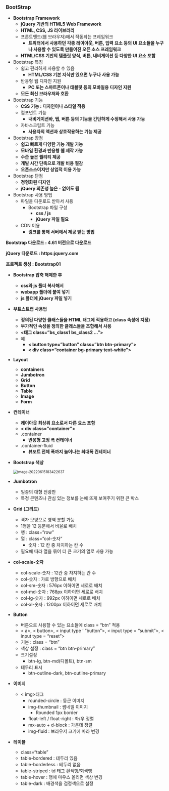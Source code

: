 ### BootStrap

- **Bootstrap Framework**
  - **jQuery 기반의 HTML5 Web Framework**
  - **HTML, CSS, JS 라이브러리**
  - 프론트엔드(웹 브라우저)에서 작동되는 프레임워크
    - **트위터에서 사용하던 각종 레이아웃, 버튼, 입력 요소 등의 UI 요소들을 누구나 사용할 수 있도록 만들어진 오픈 소스 프레임워크**
  - **HTML/CSS 기반의 템플릿 양식, 버튼, 내비게이션 등 다양한 UI 요소 포함**
- Bootstrap 특징
  - 쉽고 편리하게 사용할 수 있음
    - **HTML/CSS 기본 지식만 있으면 누구나 사용 가능**
  - 반응형 웹 디자인 지원
    - **PC 또는 스마트폰이나 태블릿 등의 모바일용 디자인 지원**
  - **모든 최신 브라우저와 호환**
- Bootstrap 기능
  - **CSS 기능 : 디자인이나 스타일 적용**
  - 컴포넌트 기능
    - **내비게이션바, 탭, 버튼 등의 기능을 간단하게 수정해서 사용 가능**
  - 자바스크립트 기능
    - **사용자의 액션과 상호작용하는 기능 제공**
- Bootstrap 장점
  - **쉽고 빠르게 다양한 기능 개발 가능**
  - **모바일 환경과 반응형 웹 제작 가능**
  - **수준 높은 퀄리티 제공**
  - **개발 시간 단축으로 개발 비용 절감**
  - **오픈소스이지만 상업적 이용 가능**
- Bootstrap 단점
  - **정형화된 디자인**
  - **jQuery 의존성 높은 - 없어도 됨**
- Bootstrap 사용 방법
  - 파일을 다운로드 받아서 사용
    - Bootstrap 파일 구성
      - **css / js**
      - **jQuery 파일 필요**
  - CDN 이용
    - **링크를 통해 서버에서 제공 받는 방법**

**Bootstrap 다운로드 : 4.61 버전으로 다운로드**

**jQuery 다운로드 : https:jquery.com**

**프로젝트 생성 : Bootstrap01**

- **Bootstrap 압축 해제한 후**
  - **css와 js 폴더 복사해서**
  - **webapp 폴더에 붙여 넣기**
  - **js 폴더에 jQuery 파일 넣기**
- **부트스트랩 사용법**
  - **정의된 다양한 클래스들을 HTML 태그에 적용하고 (class 속성에 지정)**
  - **부가적인 속성을 정의한 클래스들을 조합해서 사용**
  - **<태그 class=”bs_class1 bs_class2 …”>**
  - 예
    - **< button type=”button” class=”btn btn-primary”>**
    - **< div class=”container bg-primary text-white”>**
- **Layout**
  - **containers**
  - **Jumbotron**
  - **Grid**
  - **Button**
  - **Table**
  - **Image**
  - **Form**
- **컨테이너**
  - **레이아웃 최상위 요소로서 다른 요소 포함**
  - **< div class="container">**
  - .container
    - **반응형 고정 폭 컨테이너**
  - .container-fluid
    - **뷰포트 전체 폭까지 늘어나는 최대폭 컨테이너**

- **Bootstrap 색상**

  <img src="C:\Users\kyeon\AppData\Roaming\Typora\typora-user-images\image-20220615183422637.png" alt="image-20220615183422637" style="zoom:80%;" />

- **Jumbotron**
  - 일종의 대형 전광판
  - 특정 콘텐츠나 관심 있는 정보를 눈에 뜨게 보여주기 위한 큰 박스
- **Grid (그리드)**
  - 격자 모양으로 영역 분할 가능
  - 1행을 12 등분해서 비율로 배치
  - 행 : class=”row”
  - 열 : class=”col-숫자”
    - 숫자 : 12 칸 중 차지하는 칸 수
  - 필요에 따라 열을 묶어 더 큰 크기의 열로 사용 가능
- **col-scale-숫자**
  - col-scale-숫자 : 12칸 중 차지하는 칸 수
  - col-숫자 : 가로 방향으로 배치
  - col-sm-숫자 : 576px 이하이면 세로로 배치
  - col-md-숫자 : 768px 이하이면 세로로 배치
  - col-lg-숫자 : 992px 이하이면 세로로 배치
  - col-xl-숫자 : 1200px 이하이면 세로로 배치
- **Button**
  - 버튼으로 사용할 수 있는 요소들에 class = “btn” 적용
  - < a>, < button>, < input type ‘ “button”>, < input type = “submit”>, < input type = “reset”>
  - 기본 : class = “btn”
  - 색상 설정 : class = “btn btn-primary”
  - 크기설정
    - btn-lg, btn-md(디폴트), btn-sm
  - 테두리 표시
    - btn-outline-dark, btn-outline-primary
- **이미지**
  - < img>태그
    - rounded-circle : 둥근 이미지
    - img-thumbnail : 썸네일 이미지
      - Rounded 1px border
    - float-left / float-right : 좌/우 정렬
    - mx-auto + d-block : 가운데 정렬
    - img-fluid : 브라우저 크기에 따라 변경
- **테이블**
  - class=“table”
  - table-bordered : 테두리 있음
  - table-borderless : 테두리 없음
  - table-striped : td 태그 흰색행/회색행
  - table-hover : 행에 마우스 올리면 색상 변경
  - table-dark : 배경색을 검정색으로 설정